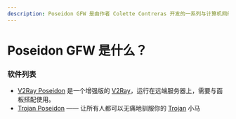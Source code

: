 ```yaml
---
description: Poseidon GFW 是由作者 Colette Contreras 开发的一系列与计算机网络相关的软件
---
```


# Poseidon GFW 是什么？

### 软件列表

* [V2Ray Poseidon](https://github.com/ColetteContreras/v2ray-poseidon) 是一个增强版的 [V2Ray](http://github.com/v2ray/v2ray-core)，运行在远端服务器上，需要与面板搭配使用。
* [Trojan Poseidon](https://github.com/ColetteContreras/trojan-poseidon) —— 让所有人都可以无痛地驯服你的 [Trojan](https://github.com/trojan-gfw/trojan) 小马
